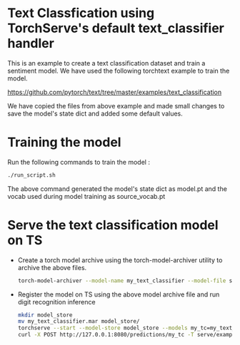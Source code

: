 # Text Classfication using TorchServe's default text_classifier handler

This is an example to create a text classification dataset and train a sentiment model. We have used the following torchtext example to train the model.

https://github.com/pytorch/text/tree/master/examples/text_classification

We have copied the files from above example and made small changes to save the model's state dict and added some default values.

# Training the model

Run the following commands to train the model :

```bash
./run_script.sh
```

The above command generated the model's state dict as model.pt and the vocab used during model training as source_vocab.pt

# Serve the text classification model on TS

 * Create a torch model archive using the torch-model-archiver utility to archive the above files.
 
    ```bash
    torch-model-archiver --model-name my_text_classifier --model-file serve/examples/text_classification/model.py --serialized-file serve/examples/text_classification/model.pt --source-vocab serve/examples/text_classification/vocab.pt --handler text_classifier --extra-files serve/examples/text_classification/index_to_name.json
    ```
   
 * Register the model on TS using the above model archive file and run digit recognition inference
   
    ```bash
    mkdir model_store
    mv my_text_classifier.mar model_store/
    torchserve --start --model-store model_store --models my_tc=my_text_classifier.mar
    curl -X POST http://127.0.0.1:8080/predictions/my_tc -T serve/examples/text_classification/sample_text.txt
    ```
